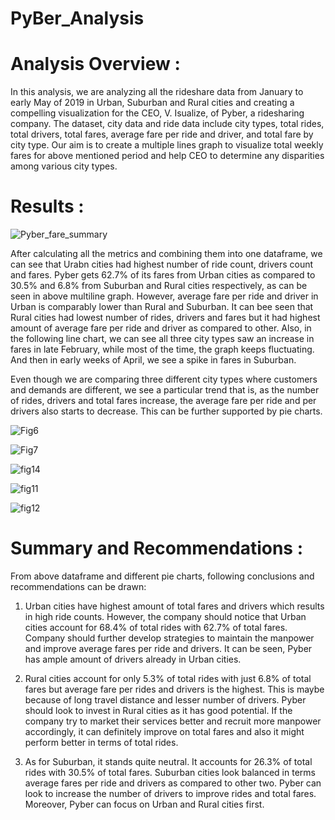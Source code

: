 # PyBer_Analysis

# Analysis Overview :

In this analysis, we are analyzing all the rideshare data from January to early May of 2019 in Urban, Suburban and Rural cities and creating a compelling visualization for the CEO, V. Isualize, of Pyber, a ridesharing company. The dataset, city data and ride data include city types, total rides, total drivers, total fares, average fare per ride and driver, and total fare by city type. Our aim is to create a multiple lines graph to visualize total weekly fares for above mentioned period and help CEO to determine any disparities among various city types.


# Results :

![Pyber_fare_summary](https://user-images.githubusercontent.com/86980240/135723718-4e9382a5-40c1-4255-b21e-de2141a61469.png)


After calculating all the metrics and combining them into one dataframe, we can see that Urabn cities had highest number of ride count, drivers count and fares. Pyber gets 62.7% of its fares from Urban cities as compared to 30.5% and 6.8% from Suburban and Rural cities respectively, as can be seen in above multiline graph. However, average fare per ride and driver in Urban is comparably lower than Rural and Suburban. It can bee seen that Rural cities had lowest number of rides, drivers and fares but it had highest amount of average fare per ride and driver as compared to other. Also, in the following line chart, we can see all three city types saw an increase in fares in late February, while most of the time, the graph keeps fluctuating. And then in early weeks of April, we see a spike in fares in Suburban.

Even though we are comparing three different city types where customers and demands are different, we see a particular trend that is, as the number of rides, drivers and total fares increase, the average fare per ride and per drivers also starts to decrease. This can be further supported by pie charts.

![Fig6](https://user-images.githubusercontent.com/86980240/134592697-64a7942c-72a6-4216-ae32-83f7783be81c.png)


![Fig7](https://user-images.githubusercontent.com/86980240/134592710-0af9f770-791e-4157-ab01-be51d4b0155f.png)


![fig14](https://user-images.githubusercontent.com/86980240/135379029-61cf7ff4-9f94-4027-af19-a7175df288f2.png)


![fig11](https://user-images.githubusercontent.com/86980240/135379069-e00ef17c-8a44-46fa-bb90-a66ae06ada5f.png)


![fig12](https://user-images.githubusercontent.com/86980240/135379108-66675a89-85de-43c5-8bcd-b3e6ec6ddb9b.png)





# Summary and Recommendations :

From above dataframe and different pie charts, following conclusions and recommendations can be drawn:

1) Urban cities have highest amount of total fares and drivers which results in high ride counts. However, the company should notice that Urban cities account for 68.4% of total rides with 62.7% of total fares. Company should further develop strategies to maintain the manpower and improve average fares per ride and drivers. It can be seen, Pyber has ample amount of drivers already in Urban cities.

2) Rural cities account for only 5.3% of total rides with just 6.8% of total fares but average fare per rides and drivers is the highest. This is maybe because of long travel distance and lesser number of drivers. Pyber should look to invest in Rural cities as it has good potential. If the company try to market their services better and recruit more manpower accordingly, it can definitely improve on total fares and also it might perform better in terms of total rides. 

3) As for Suburban, it stands quite neutral. It accounts for 26.3% of total rides with 30.5% of total fares. Suburban cities look balanced in terms average fares per ride and drivers as compared to other two. Pyber can look to increase the number of drivers to improve rides and total fares. Moreover, Pyber can focus on Urban and Rural cities first. 







